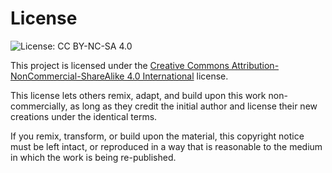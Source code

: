 # License 
![License: CC BY-NC-SA 4.0](https://img.shields.io/badge/License-CC%20BY--NC--SA%204.0-lightgrey.svg)

This project is licensed under the [Creative Commons
Attribution-NonCommercial-ShareAlike 4.0 International](https://creativecommons.org/licenses/by-nc-sa/4.0/) license. 

This license lets others remix, adapt, and build upon this work non-commercially, as long as they credit the initial author
and license their new creations under the identical terms. 

If you remix, transform, or build upon the material, this copyright notice must be left intact, or reproduced in a way 
that is reasonable to the medium in which the work is being re-published.
